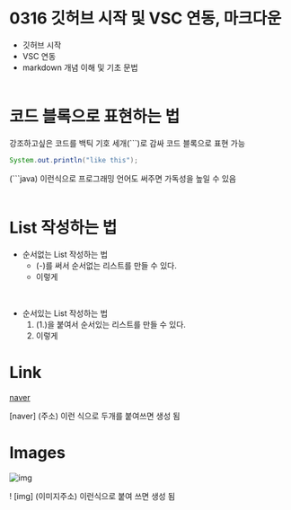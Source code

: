 # 0316 깃허브 시작 및 VSC 연동, 마크다운

- 깃허브 시작
- VSC 연동
- markdown 개념 이해 및 기초 문법 
<br><br>
# 코드 블록으로 표현하는 법
 강조하고싶은 코드를 백틱 기호 세개(```)로 감싸 코드 블록으로 표현 가능

```java
System.out.println("like this");
```
 (```java) 이런식으로 프로그래밍 언어도 써주면 가독성을 높일 수 있음
<br><br>

# List 작성하는 법
  - 순서없는 List 작성하는 법
    - (-)를 써서 순서없는 리스트를 만들 수 있다.
    - 이렇게
<br>

- 순서있는 List 작성하는 법
  1. (1.)을 붙여서 순서있는 리스트를 만들 수 있다.
   2. 이렇게

# Link

[naver](https://www.naver.com)

 [naver] (주소) 이런 식으로 두개를 붙여쓰면 생성 됨

# Images
![img](https://item.kakaocdn.net/do/dd733898eca7906638478893abfe6a038f324a0b9c48f77dbce3a43bd11ce785)

! [img] (이미지주소) 이런식으로 붙여 쓰면 생성 됨
